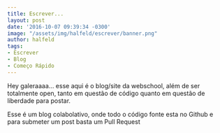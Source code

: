 ```yaml
---
title: Escrever...
layout: post
date: '2016-10-07 09:39:34 -0300'
image: "/assets/img/halfeld/escrever/banner.png"
author: halfeld
tags:
- Escrever
- Blog
- Começo Rápido
---
```


Hey galeraaaa... esse aqui é o blog/site da webschool, além de ser totalmente open, tanto em questão de código quanto em questão de liberdade para postar.

Esse é um blog colabolativo, onde todo o código fonte esta no Github e para submeter um post basta um Pull Request